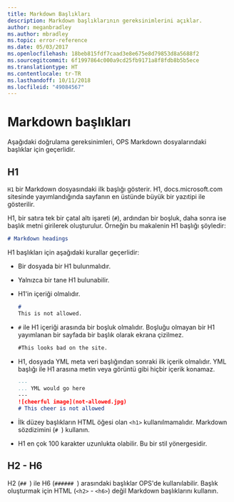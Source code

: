```yaml
---
title: Markdown Başlıkları
description: Markdown başlıklarının gereksinimlerini açıklar.
author: meganbradley
ms.author: mbradley
ms.topic: error-reference
ms.date: 05/03/2017
ms.openlocfilehash: 18beb815fdf7caad3e8e675e8d79853d8a5688f2
ms.sourcegitcommit: 6f1997864c000a9cd25fb9171a8f8fdb8b5b5ece
ms.translationtype: HT
ms.contentlocale: tr-TR
ms.lasthandoff: 10/11/2018
ms.locfileid: "49084567"
---
```

# <a name="markdown-headings"></a>Markdown başlıkları

Aşağıdaki doğrulama gereksinimleri, OPS Markdown dosyalarındaki başlıklar için geçerlidir.

## <a name="h1"></a>H1

`H1` bir Markdown dosyasındaki ilk başlığı gösterir. H1, docs.microsoft.com sitesinde yayımlandığında sayfanın en üstünde büyük bir yazıtipi ile gösterilir.

H1, bir satıra tek bir çatal altı işareti (`#`), ardından bir boşluk, daha sonra ise başlık metni girilerek oluşturulur. Örneğin bu makalenin H1 başlığı şöyledir:

```md
# Markdown headings
```

H1 başlıkları için aşağıdaki kurallar geçerlidir:

- Bir dosyada bir H1 bulunmalıdır.
- Yalnızca bir tane H1 bulunabilir.
- H1'in içeriği olmalıdır.

  ```markdown
  # 
  This is not allowed.
  ```
- `#` ile H1 içeriği arasında bir boşluk olmalıdır. Boşluğu olmayan bir H1 yayımlanan bir sayfada bir başlık olarak ekrana çizilmez.

  ```markdown
  #This looks bad on the site.
  ```
- H1, dosyada YML meta veri başlığından sonraki ilk içerik olmalıdır. YML başlığı ile H1 arasına metin veya görüntü gibi hiçbir içerik konamaz.

  ```markdown
  ---
  ... YML would go here
  ---
  ![cheerful image](not-allowed.jpg)
  # This cheer is not allowed
  ```
- İlk düzey başlıkların HTML öğesi olan `<h1>` kullanılmamalıdır. Markdown sözdizimini (`# `) kullanın.
- H1 en çok 100 karakter uzunlukta olabilir. Bu bir stil yönergesidir.

## <a name="h2---h6"></a>H2 - H6

H2 (`## `) ile H6 (`###### `) arasındaki başlıklar OPS'de kullanılabilir. Başlık oluşturmak için HTML (`<h2>` - `<h6>`) değil Markdown başlıklarını kullanın.
